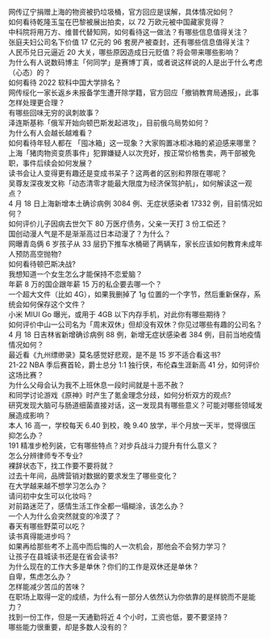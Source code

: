 网传辽宁捐赠上海的物资被扔垃圾桶，官方回应是误解，具体情况如何？  
如何看待乾隆玉玺在巴黎被展出拍卖，以 72 万欧元被中国藏家竞得？  
中科院将用万方、维普代替知网，如何看待这一做法？有哪些信息值得关注？  
张庭夫妇公司名下价值 17 亿元的 96 套房产被查封，还有哪些信息值得关注？  
人民币兑日元逼近 20 大关，哪些原因造成日元贬值？将会带来哪些影响？  
为什么有人说数码博主「何同学」是赛博丁真，或者说这样说的人是出于什么考虑（心态）的？  
如何看待 2022 软科中国大学排名？  
网传绥化一家长返乡未报备学生遭开除学籍，官方回应「撤销教育局通报」，此事怎样处理更合理？  
有哪些回味无穷的讽刺故事？  
泽连斯基称「俄军开始向顿巴斯发起进攻」，目前俄乌局势如何？  
为什么有人会越长越难看？  
如何看待年轻人都在 「囤冰箱」这一现象？大家购置冰柜冰箱的紧迫感来哪里？  
上海「猪肉物资变质事件」犯罪嫌疑人以次充好，按正常价格售卖，两干部被免职，事件后续会如何发展？  
读书会让人变得更有趣还是变成书呆子？这两者的区别和界限在哪呢？  
吴尊友深夜发文称「动态清零才能最大限度为经济保驾护航」，如何解读这一观点？  
4 月 18 日上海新增本土确诊病例 3084 例、无症状感染者 17332 例，目前情况如何？  
如何评价儿子因病去世欠下 80 万医疗债务，父亲一天打 3 份工偿还？  
国创动漫人气是不是渐渐高过日本动漫了？为什么？  
网曝青岛俩 6 岁孩子从 33 层扔下推车水桶砸了两辆车，家长应该如何教育未成年人预防高空抛物?  
如何看待顿巴斯决战?  
我想知道一个女生怎么才能保持不恋爱脑？  
年薪 8 万的国企跟年薪 15 万的私企要去哪一个？  
一个超大文件（比如 4G），如果我删掉了 1g 位置的一个字节，然后重新保存，系统会如何保存这个文件？  
小米 MIUI Go 曝光，或用于 4GB 以下内存手机，对此你有哪些期待？  
如何评价中山一公司名为「周末双休」但却没有双休？你见过哪些有趣的公司名？  
4 月 18 日吉林省新增确诊病例 88 例，新增无症状感染者 384 例，目前当地疫情情况如何？  
最近看《九州缥缈录》莫名感觉好悲观，是不是 15 岁不适合看这书?  
21-22 NBA 季后赛首轮，爵士总分 1:1 独行侠，布伦森生涯新高 41 分，如何评价这场比赛？  
为什么父母会认为我不上班休息一段时间就是十恶不赦？  
和同学讨论游戏《原神》时产生了氪金理念分歧，如何分析双方的观点?  
研究发现大脑可与肠道细菌直接对话，这一发现具有哪些意义？可能对哪些领域发展造成影响？  
本人 16 高一，学校每天 6.40 到校，晚 9.40 放学，半个月放一天半，觉得很压抑怎么办？  
191 精准步枪列装，它有哪些特点？对步兵战斗力提升有什么意义？  
怎么分辨律师专不专业?  
裸辞状态下，找工作要不要将就？  
过去十年间，品牌营销对数据的要求发生了哪些变化？  
在大学越来越不想学习怎么办？  
请问初中女生可以化妆吗？  
对前路迷茫了，感情生活工作全都一塌糊涂，该怎么办？  
一个人为什么会突然就变的冷漠了？  
春天有哪些野菜可以吃？  
读书真得能进步吗？  
如果再给那些考不上高中而后悔的人一次机会，那他会不会努力学习？  
让孩子在县城读书还是在省会读书?  
为什么现在的工作大多是单休？你们的工作是双休还是单休？  
自卑，焦虑怎么办？  
怎样能减少苦瓜的苦味？  
在职场上取得一定的成绩，为什么有一部分人依然认为你依靠的是样貌而不是能力？  
找到一份工作，但是一天通勤将近 4 个小时，工资也低，要不要坚持？  
哪些能力很重要，却是多数人没有的？  
